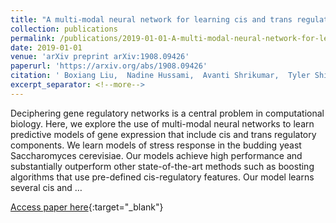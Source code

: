 ```yaml
---
title: "A multi-modal neural network for learning cis and trans regulation of stress response in yeast"
collection: publications
permalink: /publications/2019-01-01-A-multi-modal-neural-network-for-learning-cis-and-trans-regulation-of-stress-response-in-yeast
date: 2019-01-01
venue: 'arXiv preprint arXiv:1908.09426'
paperurl: 'https://arxiv.org/abs/1908.09426'
citation: ' Boxiang Liu,  Nadine Hussami,  Avanti Shrikumar,  Tyler Shimko,  Salil Bhate,  Scott Longwell,  Stephen Montgomery,  Anshul Kundaje, &quot;A multi-modal neural network for learning cis and trans regulation of stress response in yeast.&quot; arXiv preprint arXiv:1908.09426, 2019.'
excerpt_separator: <!--more-->
---
```

<!--more-->
Deciphering gene regulatory networks is a central problem in computational biology. Here, we explore the use of multi-modal neural networks to learn predictive models of gene expression that include cis and trans regulatory components. We learn models of stress response in the budding yeast Saccharomyces cerevisiae. Our models achieve high performance and substantially outperform other state-of-the-art methods such as boosting algorithms that use pre-defined cis-regulatory features. Our model learns several cis and …

[Access paper here](https://arxiv.org/abs/1908.09426){:target="_blank"}

